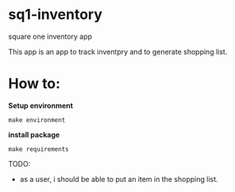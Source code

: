 sq1-inventory
=============

square one inventory app

This app is an app to track inventpry and to generate shopping list.

# How to:

**Setup environment**

`make environment`

**install package**

`make requirements`


TODO:
- as a user, i should be able to put an item in the shopping list.

